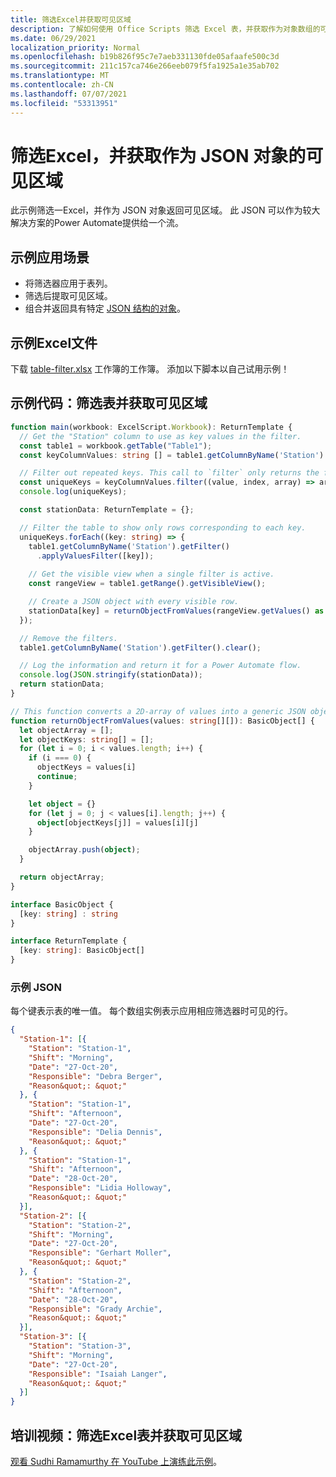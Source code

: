 ```yaml
---
title: 筛选Excel并获取可见区域
description: 了解如何使用 Office Scripts 筛选 Excel 表，并获取作为对象数组的可见区域。
ms.date: 06/29/2021
localization_priority: Normal
ms.openlocfilehash: b19b826f95c7e7aeb331130fde05afaafe500c3d
ms.sourcegitcommit: 211c157ca746e266eeb079f5fa1925a1e35ab702
ms.translationtype: MT
ms.contentlocale: zh-CN
ms.lasthandoff: 07/07/2021
ms.locfileid: "53313951"
---
```

# <a name="filter-excel-table-and-get-visible-range-as-a-json-object"></a>筛选Excel，并获取作为 JSON 对象的可见区域

此示例筛选一Excel，并作为 JSON 对象返回可见区域。 此 JSON 可以作为较大解决方案的Power Automate提供给一个流。

## <a name="example-scenario"></a>示例应用场景

* 将筛选器应用于表列。
* 筛选后提取可见区域。
* 组合并返回具有特定 [JSON 结构的对象](#sample-json)。

## <a name="sample-excel-file"></a>示例Excel文件

下载 <a href="table-filter.xlsx">table-filter.xlsx</a> 工作簿的工作簿。 添加以下脚本以自己试用示例！

## <a name="sample-code-filter-a-table-and-get-visible-range"></a>示例代码：筛选表并获取可见区域

```TypeScript
function main(workbook: ExcelScript.Workbook): ReturnTemplate {
  // Get the "Station" column to use as key values in the filter.
  const table1 = workbook.getTable("Table1");
  const keyColumnValues: string [] = table1.getColumnByName('Station').getRangeBetweenHeaderAndTotal().getValues().map(value => value[0] as string);

  // Filter out repeated keys. This call to `filter` only returns the first instance of every unique element in the array.
  const uniqueKeys = keyColumnValues.filter((value, index, array) => array.indexOf(value) === index);
  console.log(uniqueKeys);

  const stationData: ReturnTemplate = {};

  // Filter the table to show only rows corresponding to each key.
  uniqueKeys.forEach((key: string) => {
    table1.getColumnByName('Station').getFilter()
      .applyValuesFilter([key]);
    
    // Get the visible view when a single filter is active.
    const rangeView = table1.getRange().getVisibleView();

    // Create a JSON object with every visible row.
    stationData[key] = returnObjectFromValues(rangeView.getValues() as string[][]);
  });

  // Remove the filters.
  table1.getColumnByName('Station').getFilter().clear();

  // Log the information and return it for a Power Automate flow.
  console.log(JSON.stringify(stationData));
  return stationData;
}

// This function converts a 2D-array of values into a generic JSON object.
function returnObjectFromValues(values: string[][]): BasicObject[] {
  let objectArray = [];
  let objectKeys: string[] = [];
  for (let i = 0; i < values.length; i++) {
    if (i === 0) {
      objectKeys = values[i]
      continue;
    }

    let object = {}
    for (let j = 0; j < values[i].length; j++) {
      object[objectKeys[j]] = values[i][j]
    }

    objectArray.push(object);
  }

  return objectArray;
}

interface BasicObject {
  [key: string] : string
}

interface ReturnTemplate {
  [key: string]: BasicObject[]
}
```

### <a name="sample-json"></a>示例 JSON

每个键表示表的唯一值。 每个数组实例表示应用相应筛选器时可见的行。

```json
{
  "Station-1": [{
    "Station": "Station-1",
    "Shift": "Morning",
    "Date": "27-Oct-20",
    "Responsible": "Debra Berger",
    "Reason&quot;: &quot;"
  }, {
    "Station": "Station-1",
    "Shift": "Afternoon",
    "Date": "27-Oct-20",
    "Responsible": "Delia Dennis",
    "Reason&quot;: &quot;"
  }, {
    "Station": "Station-1",
    "Shift": "Afternoon",
    "Date": "28-Oct-20",
    "Responsible": "Lidia Holloway",
    "Reason&quot;: &quot;"
  }],
  "Station-2": [{
    "Station": "Station-2",
    "Shift": "Morning",
    "Date": "27-Oct-20",
    "Responsible": "Gerhart Moller",
    "Reason&quot;: &quot;"
  }, {
    "Station": "Station-2",
    "Shift": "Afternoon",
    "Date": "28-Oct-20",
    "Responsible": "Grady Archie",
    "Reason&quot;: &quot;"
  }],
  "Station-3": [{
    "Station": "Station-3",
    "Shift": "Morning",
    "Date": "27-Oct-20",
    "Responsible": "Isaiah Langer",
    "Reason&quot;: &quot;"
  }]
}
```

## <a name="training-video-filter-an-excel-table-and-get-the-visible-range"></a>培训视频：筛选Excel表并获取可见区域

[观看 Sudhi Ramamurthy 在 YouTube 上演练此示例](https://youtu.be/Mv7BrvPq84A)。
